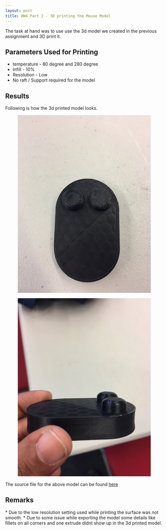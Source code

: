 ```yaml
---
layout: post
title: HW4 Part 2 - 3D printing the Mouse Model
---
```



The task at hand was to use use the 3d model we created in the previous assignment and 3D print it. 


 <h2> Parameters Used for Printing </h2>

 * temperature - 80 degree and 280 degree
 * Infill - 10%
 * Resolution - Low
 * No raft / Support required for the model



 <h2> Results </h2>
Following is how the 3d printed model looks.
<figure>
	<img src="/public/images/3d_mouse1.jpg">
</figure> 

<figure>
	<img src="/public/images/3d_mouse2.jpg">
</figure> 

The source file for the above model can be found <a href="https://github.com/gbangera/CSE-592/tree/master/Assignment%204%20-%20Part%201:%203D%20Design%20and%20Render%20a%20Mouse">here </a>



<h2> Remarks </h2>
 * Due to the low resolution setting used while printing the surface was not smooth.
 * Due to some issue while exporting the model some details like fillets on all corners and one extrude didnt show up in the 3d printed model.

